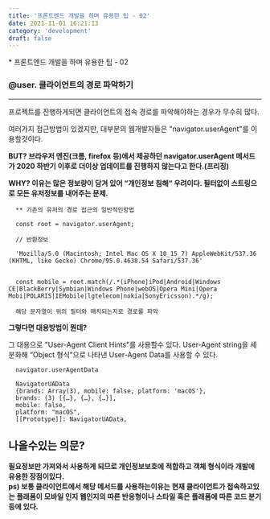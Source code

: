```yaml
---
title: '프론트엔드 개발을 하며 유용한 팁 - 02'
date: 2021-11-01 16:21:13
category: 'development'
draft: false
---
```


\* 프론트엔드 개발을 하며 유용한 팁 - 02

### @user. 클라이언트의 경로 파악하기

---

프로젝트를 진행하게되면 클라이언트의 접속 경로를 파악해야하는 경우가 무수히 많다. <br />

여러가지 접근방법이 있겠지만, 대부분의 웹개발자들은 "navigator.userAgent"를 이용할것이다.<br />

<b>BUT? 브라우저 엔진(크롬, firefox 등)에서 제공하던 navigator.userAgent 메서드가 2020 하반기 이후로
더이상 업데이트를 진행하지 않는다고 한다.(프리징)</b> <br />

<b>WHY? 이유는 많은 정보량이 담겨 있어 “개인정보 침해“ 우려이다. 필터없이 스트링으로 모든 유저정보를 내어주는 문제.</b>

```
  ** 기존의 유저의 경로 접근의 일반적인방법

  const root = navigator.userAgent;

  // 반환정보

  'Mozilla/5.0 (Macintosh; Intel Mac OS X 10_15_7) AppleWebKit/537.36 (KHTML, like Gecko) Chrome/95.0.4638.54 Safari/537.36'


  const mobile = root.match(/.*(iPhone|iPod|Android|Windows CE|BlackBerry|Symbian|Windows Phone|webOS|Opera Mini|Opera Mobi|POLARIS|IEMobile|lgtelecom|nokia|SonyEricsson).*/g);

  해당 문자열이 위의 필터와 매치되는지로 경로를 파악
```

<b>그렇다면 대용방법이 뭔데?</b>

그 대용으로 "User-Agent Client Hints"를 사용할수 있다.
User-Agent string을 세분화해 “Object 형식“으로 나타낸 User-Agent Data를 사용할 수 있다.

```
  navigator.userAgentData

  NavigatorUAData 
  {brands: Array(3), mobile: false, platform: 'macOS'},
  brands: (3) [{…}, {…}, {…}],
  mobile: false,
  platform: "macOS",
  [[Prototype]]: NavigatorUAData,

```

## 나올수있는 의문?

<b>필요정보만 가져와서 사용하게 되므로 개인정보보호에 적합하고 객체 형식이라 개발에 유용한 장점이있다. <br />
ps) 보통 클라이언트에서 해당 메서드를 사용하는이유는 현재 클라이언트가 접속하고있는 플래폼이
모바일 인지 웹인지의 따른 반응형이나 스타일 혹은 플래폼에 따른 코드 분기 등에 있다. </b>

